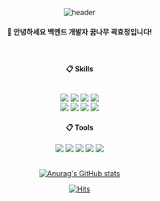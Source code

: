 



<div align="center">

![header](https://capsule-render.vercel.app/api?type=cylinder&color=gradient&height=120&section=header&text=HYOJUNG&fontColor=ffffff&fontSize=50&animation=fadeIn&fontAlignY=55)


####  🐣 안녕하세요 백엔드 개발자 꿈나무 곽효정입니다!

 <br/>
  
####  :clipboard: Skills

  <br/>

  <img src="https://img.shields.io/badge/java-007396?style=for-the-badge&logo=java&logoColor=white"> 
  <img src="https://img.shields.io/badge/spring boot-6DB33F?style=for-the-badge&logo=springboot&logoColor=white">
  <img src="https://img.shields.io/badge/mysql-4479A1?style=for-the-badge&logo=mysql&logoColor=white"> 
  <img src="https://img.shields.io/badge/mybatis-2E51A2?style=for-the-badge&logo=&logoColor=white"><br>
  
  <img src="https://img.shields.io/badge/html5-E34F26?style=for-the-badge&logo=html5&logoColor=white"> 
  <img src="https://img.shields.io/badge/css-1572B6?style=for-the-badge&logo=css3&logoColor=white"> 
  <img src="https://img.shields.io/badge/javascript-F7DF1E?style=for-the-badge&logo=javascript&logoColor=black"> 
  <img src="https://img.shields.io/badge/Thymeleaf-005F0F?style=for-the-badge&logo=Thymeleaf&logoColor=white"><br>

####  :clipboard: Tools
 
 <img src="https://img.shields.io/badge/GitHub-181717?style=for-the-badge&logo=GitHub&logoColor=white"> 
 <img src="https://img.shields.io/badge/Git-F05032?style=for-the-badge&logo=Git&logoColor=white">
 <img src="https://img.shields.io/badge/IntelliJ%20IDEA-000000?style=for-the-badge&logo=IntelliJ%20IDEA&logoColor=white"> 
 <img src="https://img.shields.io/badge/MySQL%20Workbench%20%20-4479A1?style=for-the-badge&logo=MySQL&logoColor=white"> 
 <img src="https://img.shields.io/badge/Visual%20Studio%20Code-007ACC?style=for-the-badge&logo=Visual%20Studio%20Code&logoColor=white"> 

 <br/>
 <br/>

 
 [![Anurag's GitHub stats](https://github-readme-stats.vercel.app/api?username=hyo213&show_icons=true&theme=tokyonight)](https://github.com/hyo213/github-readme-stats)

 
[![Hits](https://hits.seeyoufarm.com/api/count/incr/badge.svg?url=https%3A%2F%2Fgithub.com%2Fhyo213%2Fhit-counter&count_bg=%233D4BC8&title_bg=%23555555&icon=&icon_color=%23E7E7E7&title=visit&edge_flat=true)](https://hits.seeyoufarm.com)


</div>



<!--
**hyo213/hyo213** is a ✨ _special_ ✨ repository because its `README.md` (this file) appears on your GitHub profile.

Here are some ideas to get you started:

- 🔭 I’m currently working on ...
- 🌱 I’m currently learning ...
- 👯 I’m looking to collaborate on ...
- 🤔 I’m looking for help with ...
- 💬 Ask me about ...
- 📫 How to reach me: ...
- 😄 Pronouns: ...
- ⚡ Fun fact: ...
-->
